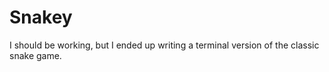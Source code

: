 
# Snakey

I should be working, but I ended up writing a terminal version of the classic snake game.
